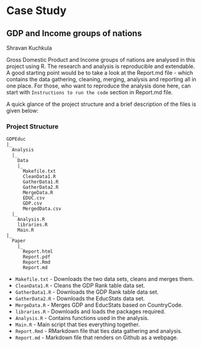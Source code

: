 # Case Study
## GDP and Income groups of nations
Shravan Kuchkula

Gross Domestic Product and Income groups of nations are analysed in this project using R. The research and analysis is reproducible and extendable. A good starting point would be to take a look at the Report.md file - which contains the data gathering, cleaning, merging, analysis and reporting all in one place. For those, who want to reproduce the analysis done here, can start with `Instructions to run the code` section in Report.md file.

A quick glance of the project structure and a brief description of the files is given below:

### Project Structure

```{}
GDPEduc  
|_  
  Analysis  
  |_  
    Data  
    |_  
      Makefile.txt
      CleanData1.R  
      GatherData1.R
      GatherData2.R
      MergeData.R
      EDUC.csv
      GDP.csv
      MergedData.csv
  |_
    Analysis.R
    libraries.R
    Main.R
|_
  Paper
    |_
      Report.html
      Report.pdf
      Report.Rmd
      Report.md
```

  * `Makefile.txt`  - Downloads the two data sets, cleans and merges them.
  * `CleanData1.R`  - Cleans the GDP Rank table data set.
  * `GatherData1.R` - Downloads the GDP Rank table data set.
  * `GatherData2.R` - Downloads the EducStats data set.
  * `MergeData.R`   - Merges GDP and EducStats based on CountryCode.
  * `libraries.R`   - Downloads and loads the packages required.
  * `Analysis.R`    - Contains functions used in the analysis.
  * `Main.R`        - Main script that ties everything together.
  * `Report.Rmd`    - RMarkdown file that ties data gathering and analysis.
  * `Report.md`     - Markdown file that renders on Github as a webpage.


